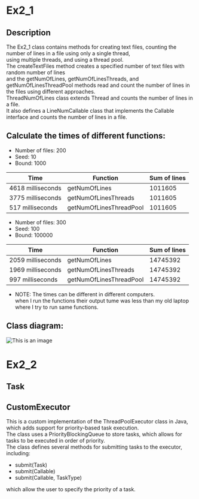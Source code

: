 #  Ex2_1

## Description
The Ex2_1 class contains methods for creating text files, counting the number of lines in a file using only a single thread, <br />
using multiple threads, and using a thread pool.  <br />
The createTextFiles method creates a specified number of text files with random number of lines  <br />
and the getNumOfLines, getNumOfLinesThreads, and getNumOfLinesThreadPool methods read and count the number of lines in the files using different approaches. <br />
ThreadNumOfLines class extends Thread and counts the number of lines in a file. <br />
It also defines a LineNumCallable class that implements the Callable interface and counts the number of lines in a file.  <br />
## Calculate the times of different functions:
- Number of files: 200
- Seed: 10
- Bound: 1000

Time | Function| Sum of lines
--- | --- | ---
4618 milliseconds | getNumOfLines |   1011605
3775 milliseconds | getNumOfLinesThreads |   1011605
517 milliseconds | getNumOfLinesThreadPool |   1011605


- Number of files: 300
- Seed: 100
- Bound: 100000

Time | Function| Sum of lines
--- | --- | ---
2059 milliseconds | getNumOfLines | 14745392
1969 milliseconds | getNumOfLinesThreads | 14745392
997 milliseconds | getNumOfLinesThreadPool | 14745392

* NOTE: The times can be different in different computers.  <br />
  when I run the functions their output tume was less than my old laptop where I try to run same functions.

## Class diagram:
![This is an image](https://i.postimg.cc/Wz1D4SB2/matala-2-thread.png)





#  Ex2_2
## Task

## CustomExecutor
This is a custom implementation of the ThreadPoolExecutor class in Java, which adds support for priority-based task execution. <br />
The class uses a PriorityBlockingQueue to store tasks, which allows for tasks to be executed in order of priority. <br />
The class defines several methods for submitting tasks to the executor, including: <br />
- submit(Task<T>)
- submit(Callable<T>)
- submit(Callable<T>, TaskType)
  
which allow the user to specify the priority of a task. 
